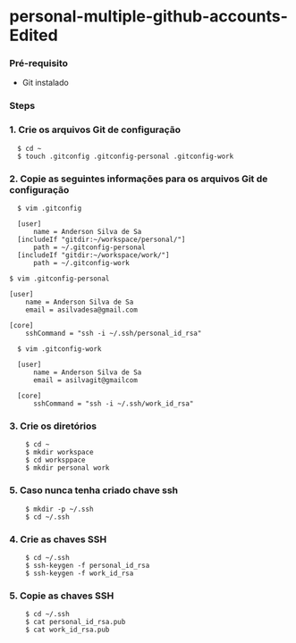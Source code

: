 # personal-multiple-github-accounts-Edited

### Pré-requisito
- Git instalado

### Steps
### 1. Crie os arquivos Git de configuração
  ```
    $ cd ~
    $ touch .gitconfig .gitconfig-personal .gitconfig-work
  ```

### 2. Copie as seguintes informações para os arquivos Git de configuração
  ```
    $ vim .gitconfig

    [user]
	    name = Anderson Silva de Sa
    [includeIf "gitdir:~/workspace/personal/"]
	    path = ~/.gitconfig-personal
    [includeIf "gitdir:~/workspace/work/"]
	    path = ~/.gitconfig-work
  ```

    $ vim .gitconfig-personal

    [user]
	    name = Anderson Silva de Sa
	    email = asilvadesa@gmail.com

    [core]
	    sshCommand = "ssh -i ~/.ssh/personal_id_rsa"
  ```
    $ vim .gitconfig-work

    [user]
	    name = Anderson Silva de Sa
	    email = asilvagit@gmailcom

    [core]
	    sshCommand = "ssh -i ~/.ssh/work_id_rsa"
  ```

### 3. Crie os diretórios

```
    $ cd ~
    $ mkdir workspace
    $ cd worksppace
    $ mkdir personal work
```
### 5. Caso nunca tenha criado chave ssh

```
    $ mkdir -p ~/.ssh
    $ cd ~/.ssh

```

### 4. Crie as chaves SSH

```
    $ cd ~/.ssh
    $ ssh-keygen -f personal_id_rsa
    $ ssh-keygen -f work_id_rsa
```
### 5. Copie as chaves SSH

```
    $ cd ~/.ssh
    $ cat personal_id_rsa.pub
    $ cat work_id_rsa.pub
```
